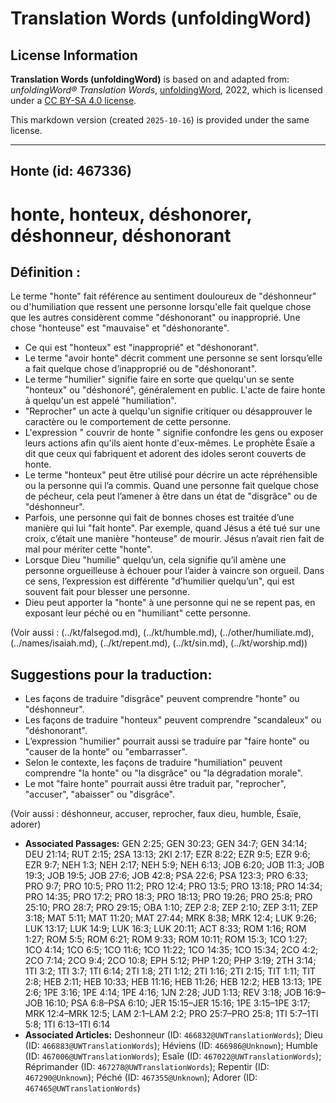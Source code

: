 # Translation Words (unfoldingWord)

## License Information

**Translation Words (unfoldingWord)** is based on and adapted from: _unfoldingWord® Translation Words_, [unfoldingWord](https://unfoldingword.org/utw), 2022, which is licensed under a [CC BY-SA 4.0 license](https://creativecommons.org/licenses/by-sa/4.0/legalcode.en).

This markdown version (created `2025-10-16`) is provided under the same license.



--------------------------------

## Honte (id: 467336)

honte, honteux, déshonorer, déshonneur, déshonorant
===================================================

Définition :
------------

Le terme "honte" fait référence au sentiment douloureux de "déshonneur" ou d'humiliation que ressent une personne lorsqu'elle fait quelque chose que les autres considèrent comme "déshonorant" ou inapproprié. Une chose "honteuse" est "mauvaise" et "déshonorante".

* Ce qui est "honteux" est "inapproprié" et "déshonorant".
* Le terme "avoir honte" décrit comment une personne se sent lorsqu’elle a fait quelque chose d’inapproprié ou de "déshonorant".
* Le terme "humilier" signifie faire en sorte que quelqu'un se sente "honteux" ou "déshonoré", généralement en public. L'acte de faire honte à quelqu'un est appelé "humiliation".
* "Reprocher" un acte à quelqu'un signifie critiquer ou désapprouver le caractère ou le comportement de cette personne.
* L'expression " couvrir de honte " signifie confondre les gens ou exposer leurs actions afin qu'ils aient honte d'eux\-mêmes. Le prophète Ésaïe a dit que ceux qui fabriquent et adorent des idoles seront couverts de honte.
* Le terme "honteux" peut être utilisé pour décrire un acte répréhensible ou la personne qui l’a commis. Quand une personne fait quelque chose de pécheur, cela peut l’amener à être dans un état de "disgrâce" ou de "déshonneur".
* Parfois, une personne qui fait de bonnes choses est traitée d’une manière qui lui "fait honte". Par exemple, quand Jésus a été tué sur une croix, c’était une manière "honteuse" de mourir. Jésus n’avait rien fait de mal pour mériter cette "honte".
* Lorsque Dieu "humilie" quelqu’un, cela signifie qu’il amène une personne orgueilleuse à échouer pour l’aider à vaincre son orgueil. Dans ce sens, l’expression est différente "d’humilier quelqu’un", qui est souvent fait pour blesser une personne.
* Dieu peut apporter la "honte" à une personne qui ne se repent pas, en exposant leur péché ou en "humiliant" cette personne.

(Voir aussi : (../kt/falsegod.md), (../kt/humble.md), (../other/humiliate.md), (../names/isaiah.md), (../kt/repent.md), (../kt/sin.md), (../kt/worship.md))

Suggestions pour la traduction​ :
---------------------------------

* Les façons de traduire "disgrâce" peuvent comprendre "honte" ou "déshonneur".
* Les façons de traduire "honteux" peuvent comprendre "scandaleux" ou "déshonorant".
* L’expression "humilier" pourrait aussi se traduire par "faire honte" ou "causer de la honte" ou "embarrasser".
* Selon le contexte, les façons de traduire "humiliation" peuvent comprendre "la honte" ou "la disgrâce" ou "la dégradation morale".
* Le mot "faire honte" pourrait aussi être traduit par, "reprocher", "accuser", "abaisser" ou "disgrâce".

(Voir aussi : déshonneur, accuser, reprocher, faux dieu, humble, Ésaïe, adorer)

* **Associated Passages:** GEN 2:25; GEN 30:23; GEN 34:7; GEN 34:14; DEU 21:14; RUT 2:15; 2SA 13:13; 2KI 2:17; EZR 8:22; EZR 9:5; EZR 9:6; EZR 9:7; NEH 1:3; NEH 2:17; NEH 5:9; NEH 6:13; JOB 6:20; JOB 11:3; JOB 19:3; JOB 19:5; JOB 27:6; JOB 42:8; PSA 22:6; PSA 123:3; PRO 6:33; PRO 9:7; PRO 10:5; PRO 11:2; PRO 12:4; PRO 13:5; PRO 13:18; PRO 14:34; PRO 14:35; PRO 17:2; PRO 18:3; PRO 18:13; PRO 19:26; PRO 25:8; PRO 25:10; PRO 28:7; PRO 29:15; OBA 1:10; ZEP 2:8; ZEP 2:10; ZEP 3:11; ZEP 3:18; MAT 5:11; MAT 11:20; MAT 27:44; MRK 8:38; MRK 12:4; LUK 9:26; LUK 13:17; LUK 14:9; LUK 16:3; LUK 20:11; ACT 8:33; ROM 1:16; ROM 1:27; ROM 5:5; ROM 6:21; ROM 9:33; ROM 10:11; ROM 15:3; 1CO 1:27; 1CO 4:14; 1CO 6:5; 1CO 11:6; 1CO 11:22; 1CO 14:35; 1CO 15:34; 2CO 4:2; 2CO 7:14; 2CO 9:4; 2CO 10:8; EPH 5:12; PHP 1:20; PHP 3:19; 2TH 3:14; 1TI 3:2; 1TI 3:7; 1TI 6:14; 2TI 1:8; 2TI 1:12; 2TI 1:16; 2TI 2:15; TIT 1:11; TIT 2:8; HEB 2:11; HEB 10:33; HEB 11:16; HEB 11:26; HEB 12:2; HEB 13:13; 1PE 2:6; 1PE 3:16; 1PE 4:14; 1PE 4:16; 1JN 2:28; JUD 1:13; REV 3:18; JOB 16:9–JOB 16:10; PSA 6:8–PSA 6:10; JER 15:15–JER 15:16; 1PE 3:15–1PE 3:17; MRK 12:4–MRK 12:5; LAM 2:1–LAM 2:2; PRO 25:7–PRO 25:8; 1TI 5:7–1TI 5:8; 1TI 6:13–1TI 6:14
* **Associated Articles:** Deshonneur  (ID: `466832@UWTranslationWords`); Dieu (ID: `466883@UWTranslationWords`); Héviens (ID: `466986@Unknown`); Humble (ID: `467006@UWTranslationWords`); Esaîe (ID: `467022@UWTranslationWords`); Réprimander (ID: `467278@UWTranslationWords`); Repentir (ID: `467290@Unknown`); Péché (ID: `467355@Unknown`); Adorer (ID: `467465@UWTranslationWords`)

